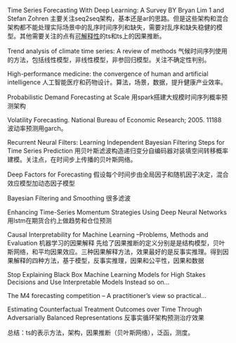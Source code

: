 Time Series Forecasting With Deep Learning: A Survey BY Bryan Lim 1 and Stefan Zohren 
主要关注seq2seq架构，基本还是ar的思路。但是这些架构和混合架构都不能处理实际场景中的乱序时间序列和缺失，需要对乱序和缺失稳健的模型。其他需要关注的点有[可解释性](https://christophm.github.io/interpretable-ml-book/index.html)的ts和ts上的因果推断。
 
Trend analysis of climate time series: A review of methods
气候时间序列使用的方法，包括线性模型，非线性模型，非参回归模型。关注不确定性判别。

High-performance medicine: the convergence of human and artificial intelligence
人工智能医疗和药物设计。算法，场景，数据，提升健康产业效率。

Probabilistic Demand Forecasting at Scale
用spark搭建大规模时间序列概率预测架构

Volatility Forecasting. National
Bureau of Economic Research; 2005. 11188
 波动率预测用garch。

Recurrent Neural Filters: Learning Independent Bayesian Filtering Steps for Time Series Prediction
用贝叶斯滤波构造递归变分自编码器对装填空间转移概率建模。关注点，在时间步上传播的贝叶斯网络。



Deep Factors for Forecasting
假设每个时间步由全局因子和随机因子决定，混合效应模型加动态因子模型

Bayesian Filtering and Smoothing
很多滤波



Enhancing Time-Series Momentum Strategies Using Deep Neural Networks
用lstm在期货合约上做趋势和仓位预测


 Causal Interpretability for Machine Learning –Problems, Methods and Evaluation
机器学习的因果解释
先给了因果推断的定义分别是是结构模型，贝叶斯网络，和平均因果效应。三种因果解释方法，效果最好的是反事实推理。得到因果解释的四种方法，基于模型，反事实推理，因果和公平性，因果和数据

Stop Explaining Black Box Machine Learning Models for High Stakes Decisions and Use Interpretable Models Instead
so on...

The M4 forecasting competition – A practitioner’s view
so practical...

Estimating Counterfactual Treatment Outcomes over Time Through Adversarially Balanced Representations
反事实循环架构预测治疗效果


总结：ts的表示方法，架构，因果推断（贝叶斯网络），泛函，测度。